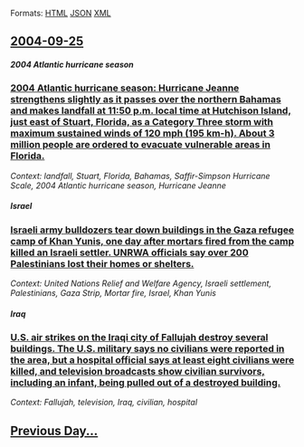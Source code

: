 
Formats: [HTML](2004/09/25/index.html)  [JSON](2004/09/25/index.json)  [XML](2004/09/25/index.xml)  

## [2004-09-25](/news/2004/09/25/index.md)

##### 2004 Atlantic hurricane season
### [ 2004 Atlantic hurricane season: Hurricane Jeanne strengthens slightly as it passes over the northern Bahamas and makes landfall at 11:50 p.m. local time at Hutchison Island, just east of Stuart, Florida, as a Category Three storm with maximum sustained winds of 120&nbsp;mph (195 km-h). About 3 million people are ordered to evacuate vulnerable areas in Florida. ](/news/2004/09/25/2004-atlantic-hurricane-season-hurricane-jeanne-strengthens-slightly-as-it-passes-over-the-northern-bahamas-and-makes-landfall-at-11-50-p.md)
_Context: landfall, Stuart, Florida, Bahamas, Saffir-Simpson Hurricane Scale, 2004 Atlantic hurricane season, Hurricane Jeanne_

##### Israel
### [ Israeli army bulldozers tear down buildings in the Gaza refugee camp of Khan Yunis, one day after mortars fired from the camp killed an Israeli settler. UNRWA officials say over 200 Palestinians lost their homes or shelters. ](/news/2004/09/25/israeli-army-bulldozers-tear-down-buildings-in-the-gaza-refugee-camp-of-khan-yunis-one-day-after-mortars-fired-from-the-camp-killed-an-isr.md)
_Context: United Nations Relief and Welfare Agency, Israeli settlement, Palestinians, Gaza Strip, Mortar fire, Israel, Khan Yunis_

##### Iraq
### [ U.S. air strikes on the Iraqi city of Fallujah destroy several buildings. The U.S. military says no civilians were reported in the area, but a hospital official says at least eight civilians were killed, and television broadcasts show civilian survivors, including an infant, being pulled out of a destroyed building. ](/news/2004/09/25/u-s-air-strikes-on-the-iraqi-city-of-fallujah-destroy-several-buildings-the-u-s-military-says-no-civilians-were-reported-in-the-area-bu.md)
_Context: Fallujah, television, Iraq, civilian, hospital_

## [Previous Day...](/news/2004/09/24/index.md)

